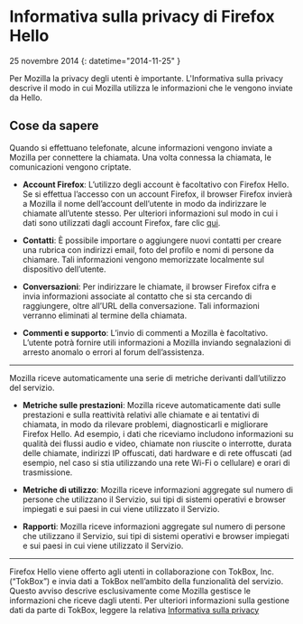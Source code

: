 # Informativa sulla privacy di Firefox Hello

25 novembre 2014
{: datetime="2014-11-25" }

Per Mozilla la privacy degli utenti è importante. L'Informativa sulla privacy descrive il modo in cui Mozilla utilizza le informazioni che le vengono inviate da Hello.

## Cose da sapere

Quando si effettuano telefonate, alcune informazioni vengono inviate a Mozilla per connettere la chiamata. Una volta connessa la chiamata, le comunicazioni vengono criptate.

* **Account Firefox**: L’utilizzo degli account è facoltativo con Firefox Hello.  Se si effettua l’accesso con un account Firefox, il browser Firefox invierà a Mozilla il nome dell’account dell’utente in modo da indirizzare le chiamate all’utente stesso. Per ulteriori informazioni sul modo in cui i dati sono utilizzati dagli account Firefox, fare clic [qui](https://www.mozilla.org/en-US/privacy/firefox-cloud/).

* **Contatti**: È possibile importare o aggiungere nuovi contatti per creare una rubrica con indirizzi email, foto del profilo e nomi di persone da chiamare.  Tali informazioni vengono memorizzate localmente sul dispositivo dell’utente.

* **Conversazioni**: Per indirizzare le chiamate, il browser Firefox cifra e invia informazioni associate al contatto che si sta cercando di raggiungere, oltre all’URL della conversazione. Tali informazioni verranno eliminati al termine della chiamata.

* **Commenti e supporto**: L’invio di commenti a Mozilla è facoltativo.  L’utente potrà fornire utili informazioni a Mozilla inviando segnalazioni di arresto anomalo o errori al forum dell’assistenza.

---------------------------------------

Mozilla riceve automaticamente una serie di metriche derivanti dall’utilizzo del servizio.

* **Metriche sulle prestazioni**: Mozilla riceve automaticamente dati sulle prestazioni e sulla reattività relativi alle chiamate e ai tentativi di chiamata, in modo da rilevare problemi, diagnosticarli e migliorare Firefox Hello.  Ad esempio, i dati che riceviamo includono informazioni su qualità dei flussi audio e video, chiamate non riuscite o interrotte, durata delle chiamate, indirizzi IP offuscati, dati hardware e di rete offuscati (ad esempio, nel caso si stia utilizzando una rete Wi-Fi o cellulare) e orari di trasmissione.

* **Metriche di utilizzo**: Mozilla riceve informazioni aggregate sul numero di persone che utilizzano il Servizio, sui tipi di sistemi operativi e browser impiegati e sui paesi in cui viene utilizzato il Servizio.

* **Rapporti**: Mozilla riceve informazioni aggregate sul numero di persone che utilizzano il Servizio, sui tipi di sistemi operativi e browser impiegati e sui paesi in cui viene utilizzato il Servizio.

---------------------------------------

Firefox Hello viene offerto agli utenti in collaborazione con TokBox, Inc. (“TokBox”) e invia dati a TokBox nell’ambito della funzionalità del servizio.  Questo avviso descrive esclusivamente come Mozilla gestisce le informazioni che riceve dagli utenti. Per ulteriori informazioni sulla gestione dati da parte di TokBox, leggere la relativa [Informativa sulla privacy]( https://tokbox.com/support/privacy-policy)
